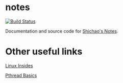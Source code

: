 # notes

[![Build Status][travis-image]][travis-link]

Documentation and source code for [Shichao's Notes](http://notes.shichao.io).

# Other useful links
[Linux Insides](https://0xax.gitbooks.io/linux-insides/content/)

[Pthread Basics](https://www.oreilly.com/library/view/pthreads-programming/9781449364724/ch04.html#pthreadunderscoreonce_mechanism)

[travis-image]: https://img.shields.io/travis/shichao-an/notes/master.png
[travis-link]: https://travis-ci.org/shichao-an/notes
